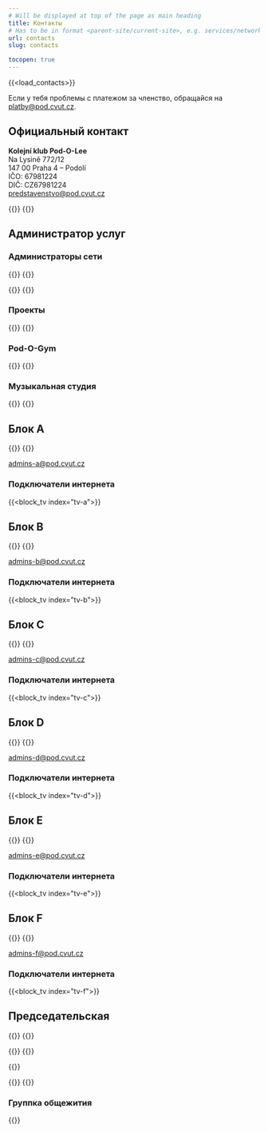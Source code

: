 ```yaml
---
# Will be displayed at top of the page as main heading
title: Контакты
# Has to be in format <parent-site/current-site>, e.g. services/network (notice missing slash at the beginning)
url: contacts
slug: contacts

tocopen: true
---
```

{{<load_contacts>}}

Если у тебя проблемы с платежом за членство, обращайся на <platby@pod.cvut.cz>.

## Официальный контакт

**Kolejní klub Pod-O-Lee**  
Na Lysině 772/12  
147 00 Praha 4 – Podolí  
IČO: 67981224  
DIČ: CZ67981224  
<predstavenstvo@pod.cvut.cz>

{{<contact index="pk" role="Председатель">}}
{{<contact index="m" role="Заместитель председателя">}}

## Администратор услуг
### Администраторы сети

{{<contact index="ss" role="Системний администратор">}}
{{<contact index="zss" role="Zástupce správce systémů">}}

{{<contact index="sn" role="Администратор сети">}}
{{<contact index="zsn" role="Заместитель администратора сети ">}}

### Проекты

{{<contact index="sp" role="Администратор проектов">}}
{{<contact index="zsp" role="Заместитель администратора проектов">}}

### Pod-O-Gym

{{<contact index="sg" role="Администратор Pod-O-Gym">}}
{{<contact index="sgt" role="Член команды Pod-O-Gym">}}

### Музыкальная студия

{{<contact index="sh" role="Администратор музыкальной студии">}}
{{<contact index="zsh" role="Заместитель администратора музыкальной студии">}}

## Блок A

{{<contact index="sba" role="Администратор блока A">}}
{{<contact index="zsba" role="Заместитель администратора блока A">}}

<admins-a@pod.cvut.cz>

### Подключатели интернета

{{<block_tv index="tv-a">}}

## Блок B

{{<contact index="sbb" role="Администратор блока B">}}
{{<contact index="zsbb" role="Заместитель администратора блока B">}}

<admins-b@pod.cvut.cz>

### Подключатели интернета

{{<block_tv index="tv-b">}}

## Блок C

{{<contact index="sbc" role="Администратор блока C">}}
{{<contact index="zsbc" role="Заместитель администратора блока C">}}

<admins-c@pod.cvut.cz>

### Подключатели интернета

{{<block_tv index="tv-c">}}

## Блок D

{{<contact index="sbd" role="Администратор блока D">}}
{{<contact index="zsbd" role="Заместитель администратора блока D">}}

<admins-d@pod.cvut.cz>

### Подключатели интернета

{{<block_tv index="tv-d">}}

## Блок E

{{<contact index="sbe" role="Администратор блока E">}}
{{<contact index="zsbe" role="Заместитель администратора блока E">}}

<admins-e@pod.cvut.cz>

### Подключатели интернета

{{<block_tv index="tv-e">}}

## Блок F

{{<contact index="sbf" role="Администратор блока F">}}
{{<contact index="zsbf" role="Заместитель администратора блока F">}}

<admins-f@pod.cvut.cz>

### Подключатели интернета

{{<block_tv index="tv-f">}}

## Председательская

{{<contact index="st" role="Администратор принтера">}}
{{<contact index="zst" role="Заместитель администратора принтера">}}

{{<contact index="sl" role="Администратор Pod-O-Lab">}}
{{<contact index="zsl" role="Заместитель администратора Pod-O-Lab">}}

{{<contact index="sk" role="Администратор хранения велосипедов">}}

{{<contact index="pc" role="Администратор компьютерного класса">}}
{{<contact index="hr" role="HR manager">}}

### Группка общежития

{{<contact index="vks" role="Ведущий группкы общежития">}}